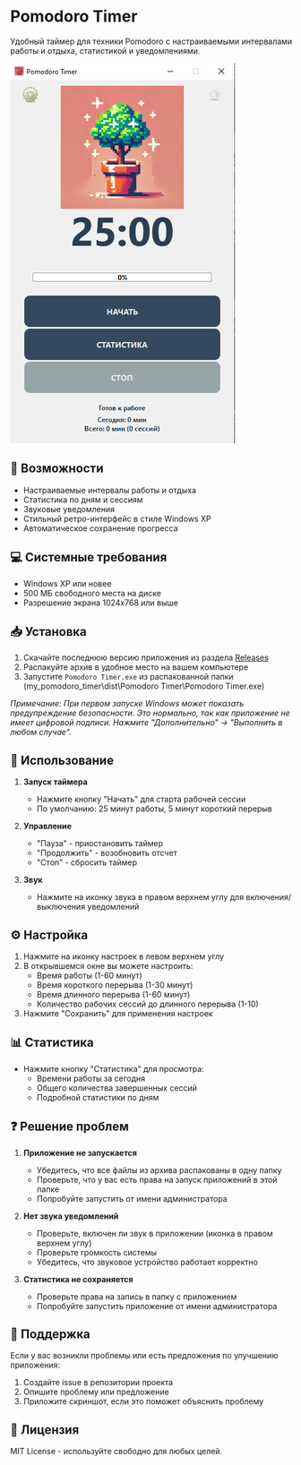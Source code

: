 # Pomodoro Timer

Удобный таймер для техники Pomodoro с настраиваемыми интервалами работы и отдыха, статистикой и уведомлениями.

![Скриншот приложения](picture/work_app.png)

## 🚀 Возможности

- Настраиваемые интервалы работы и отдыха
- Статистика по дням и сессиям
- Звуковые уведомления
- Стильный ретро-интерфейс в стиле Windows XP
- Автоматическое сохранение прогресса

## 💻 Системные требования

- Windows XP или новее
- 500 МБ свободного места на диске
- Разрешение экрана 1024x768 или выше

## 📥 Установка

1. Скачайте последнюю версию приложения из раздела [Releases](https://github.com/Chealsea10/pomodoro-timer/releases)
2. Распакуйте архив в удобное место на вашем компьютере
3. Запустите `Pomodoro Timer.exe` из распакованной папки (my_pomodoro_timer\dist\Pomodoro Timer\Pomodoro Timer.exe)

*Примечание: При первом запуске Windows может показать предупреждение безопасности. Это нормально, так как приложение не имеет цифровой подписи. Нажмите "Дополнительно" → "Выполнить в любом случае".*

## 🎯 Использование

1. **Запуск таймера**
   - Нажмите кнопку "Начать" для старта рабочей сессии
   - По умолчанию: 25 минут работы, 5 минут короткий перерыв

2. **Управление**
   - "Пауза" - приостановить таймер
   - "Продолжить" - возобновить отсчет
   - "Стоп" - сбросить таймер

3. **Звук**
   - Нажмите на иконку звука в правом верхнем углу для включения/выключения уведомлений

## ⚙️ Настройка

1. Нажмите на иконку настроек в левом верхнем углу
2. В открывшемся окне вы можете настроить:
   - Время работы (1-60 минут)
   - Время короткого перерыва (1-30 минут)
   - Время длинного перерыва (1-60 минут)
   - Количество рабочих сессий до длинного перерыва (1-10)
3. Нажмите "Сохранить" для применения настроек

## 📊 Статистика

- Нажмите кнопку "Статистика" для просмотра:
  - Времени работы за сегодня
  - Общего количества завершенных сессий
  - Подробной статистики по дням

## ❓ Решение проблем

1. **Приложение не запускается**
   - Убедитесь, что все файлы из архива распакованы в одну папку
   - Проверьте, что у вас есть права на запуск приложений в этой папке
   - Попробуйте запустить от имени администратора

2. **Нет звука уведомлений**
   - Проверьте, включен ли звук в приложении (иконка в правом верхнем углу)
   - Проверьте громкость системы
   - Убедитесь, что звуковое устройство работает корректно

3. **Статистика не сохраняется**
   - Проверьте права на запись в папку с приложением
   - Попробуйте запустить приложение от имени администратора

## 🤝 Поддержка

Если у вас возникли проблемы или есть предложения по улучшению приложения:
1. Создайте issue в репозитории проекта
2. Опишите проблему или предложение
3. Приложите скриншот, если это поможет объяснить проблему

## 📝 Лицензия

MIT License - используйте свободно для любых целей.
